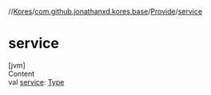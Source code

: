 //[Kores](../../index.md)/[com.github.jonathanxd.kores.base](../index.md)/[Provide](index.md)/[service](service.md)



# service  
[jvm]  
Content  
val [service](service.md): [Type](https://docs.oracle.com/javase/8/docs/api/java/lang/reflect/Type.html)  



